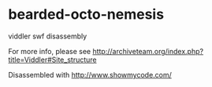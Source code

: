 bearded-octo-nemesis
====================

viddler swf disassembly

For more info, please see http://archiveteam.org/index.php?title=Viddler#Site_structure

Disassembled with http://www.showmycode.com/
